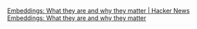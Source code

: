 
[Embeddings: What they are and why they matter | Hacker News](https://news.ycombinator.com/item?id=37985489)
[Embeddings: What they are and why they matter](https://simonwillison.net/2023/Oct/23/embeddings/)
